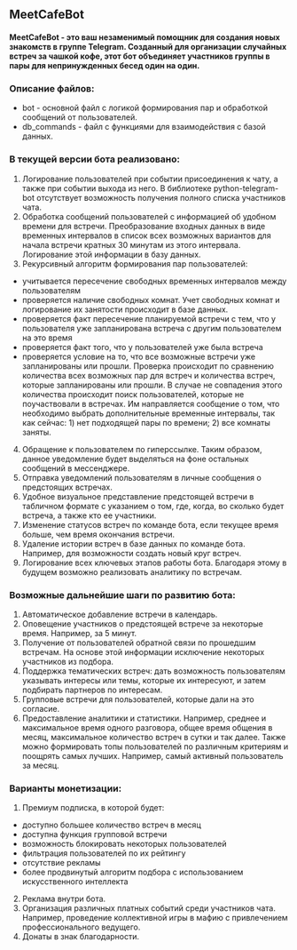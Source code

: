 ## MeetCafeBot
#### MeetCafeBot - это ваш незаменимый помощник для создания новых знакомств в группе Telegram. Созданный для организации случайных встреч за чашкой кофе, этот бот объединяет участников группы в пары для непринужденных бесед один на один.
### Описание файлов:
- bot	- основной файл с логикой формирования пар и обработкой сообщений от пользователей.
- db_commands - файл с функциями для взаимодействия с базой данных.
  
### В текущей версии бота реализовано:
1. Логирование пользователей при событии присоединения к чату, а также при событии выхода из него. В библиотеке python-telegram-bot отсутствует возможность получения полного списка участников чата.
2. Обработка сообщений пользователей с информацией об удобном времени для встречи. Преобразование входных данных в виде временных интервалов в список всех возможных вариантов  для начала встречи кратных 30 минутам из этого интервала. Логирование этой информации в базу данных.
3. Рекурсивный алгоритм формирования пар пользователей:
-  учитывается пересечение свободных временных интервалов между пользователям
- проверяется наличие свободных комнат. Учет свободных комнат и логирование их занятости происходит в базе данных.
- проверяется факт пересечение планируемой встречи с тем, что у пользователя уже запланирована встреча с другим пользователем на это время
- проверяется факт того, что у пользователей уже была встреча
- проверяется условие на то, что все возможные встречи уже запланированы или прошли. Проверка происходит по сравнению количества всех возможных пар для встреч и количества встреч, которые запланированы или прошли. В случае не совпадения этого количества происходит поиск пользователей, которые не поучаствовали в встречах. Им направляется сообщение о том, что необходимо выбрать дополнительные временные интервалы, так как сейчас: 1) нет подходящей пары по времени; 2) все комнаты заняты.
4. Обращение к пользователем по гиперссылке. Таким образом, данное уведомление будет выделяться на фоне остальных сообщений в мессенджере.
5. Отправка уведомлений пользователям в личные сообщения о предстоящих встречах.
6. Удобное визуальное представление предстоящей встречи в табличном формате с указанием о том, где, когда, во сколько будет встреча, а также кто ее участники.
7. Изменение статусов встреч по команде бота, если текущее время больше, чем время окончания встречи. 
8. Удаление истории встреч в базе данных по команде бота. Например, для возможности создать новый круг встреч.
9. Логирование всех ключевых этапов работы бота. Благодаря этому в будущем возможно реализовать аналитику по встречам.

### Возможные дальнейшие шаги по развитию бота:
1. Автоматическое добавление встречи в календарь.
2. Оповещение участников о предстоящей встрече за некоторые время. Например, за 5 минут.
3. Получение от пользователей обратной связи по прошедшим встречам. На основе этой информации исключение некоторых участников из подбора.
4. Поддержка тематических встреч: дать возможность пользователям указывать интересы или темы, которые их интересуют, и затем подбирать партнеров по интересам.
5. Групповые встречи для пользователей, которые дали на это согласие.
6. Предоставление аналитики и статистики. Например, среднее и максимальное время одного разговора, общее время общения в месяц, максимальное количество встреч в сутки и так далее. Также можно формировать топы пользователей по различным критериям и поощрять самых лучших. Например, самый активный пользователь за месяц. 

### Варианты монетизации:
1. Премиум подписка, в которой будет:
- доступно большее количество встреч в месяц
- доступна функция групповой встречи
- возможность блокировать некоторых пользователей
- фильтрация пользователей по их рейтингу
- отсутствие рекламы
- более продвинутый алгоритм подбора с использованием искусственного интеллекта
2. Реклама внутри бота.
3. Организация различных платных событий среди участников чата. Например, проведение коллективной игры в мафию с привлечением профессионального ведущего.
4. Донаты в знак благодарности.
